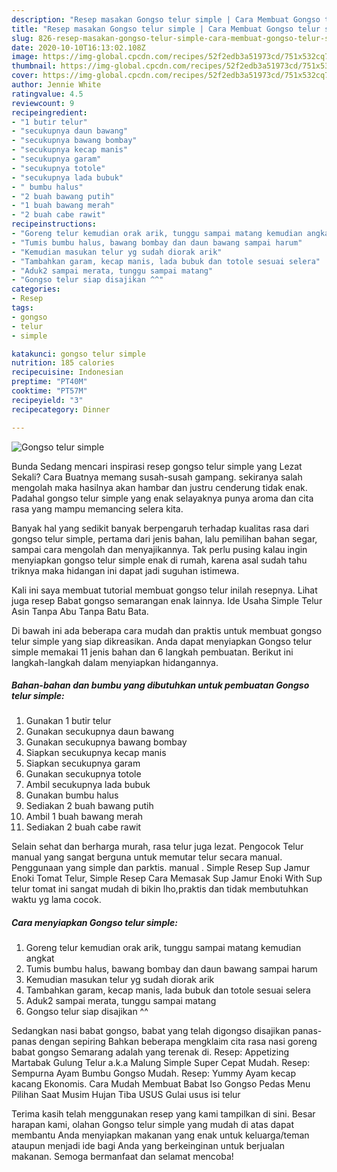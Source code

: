 ```yaml
---
description: "Resep masakan Gongso telur simple | Cara Membuat Gongso telur simple Yang Enak Dan Lezat"
title: "Resep masakan Gongso telur simple | Cara Membuat Gongso telur simple Yang Enak Dan Lezat"
slug: 826-resep-masakan-gongso-telur-simple-cara-membuat-gongso-telur-simple-yang-enak-dan-lezat
date: 2020-10-10T16:13:02.108Z
image: https://img-global.cpcdn.com/recipes/52f2edb3a51973cd/751x532cq70/gongso-telur-simple-foto-resep-utama.jpg
thumbnail: https://img-global.cpcdn.com/recipes/52f2edb3a51973cd/751x532cq70/gongso-telur-simple-foto-resep-utama.jpg
cover: https://img-global.cpcdn.com/recipes/52f2edb3a51973cd/751x532cq70/gongso-telur-simple-foto-resep-utama.jpg
author: Jennie White
ratingvalue: 4.5
reviewcount: 9
recipeingredient:
- "1 butir telur"
- "secukupnya daun bawang"
- "secukupnya bawang bombay"
- "secukupnya kecap manis"
- "secukupnya garam"
- "secukupnya totole"
- "secukupnya lada bubuk"
- " bumbu halus"
- "2 buah bawang putih"
- "1 buah bawang merah"
- "2 buah cabe rawit"
recipeinstructions:
- "Goreng telur kemudian orak arik, tunggu sampai matang kemudian angkat"
- "Tumis bumbu halus, bawang bombay dan daun bawang sampai harum"
- "Kemudian masukan telur yg sudah diorak arik"
- "Tambahkan garam, kecap manis, lada bubuk dan totole sesuai selera"
- "Aduk2 sampai merata, tunggu sampai matang"
- "Gongso telur siap disajikan ^^"
categories:
- Resep
tags:
- gongso
- telur
- simple

katakunci: gongso telur simple 
nutrition: 185 calories
recipecuisine: Indonesian
preptime: "PT40M"
cooktime: "PT57M"
recipeyield: "3"
recipecategory: Dinner

---
```



![Gongso telur simple](https://img-global.cpcdn.com/recipes/52f2edb3a51973cd/751x532cq70/gongso-telur-simple-foto-resep-utama.jpg)

Bunda Sedang mencari inspirasi resep gongso telur simple yang Lezat Sekali? Cara Buatnya memang susah-susah gampang. sekiranya salah mengolah maka hasilnya akan hambar dan justru cenderung tidak enak. Padahal gongso telur simple yang enak selayaknya punya aroma dan cita rasa yang mampu memancing selera kita.

Banyak hal yang sedikit banyak berpengaruh terhadap kualitas rasa dari gongso telur simple, pertama dari jenis bahan, lalu pemilihan bahan segar, sampai cara mengolah dan menyajikannya. Tak perlu pusing kalau ingin menyiapkan gongso telur simple enak di rumah, karena asal sudah tahu triknya maka hidangan ini dapat jadi suguhan istimewa.

Kali ini saya membuat tutorial membuat gongso telur inilah resepnya. Lihat juga resep Babat gongso semarangan enak lainnya. Ide Usaha Simple Telur Asin Tanpa Abu Tanpa Batu Bata.


Di bawah ini ada beberapa cara mudah dan praktis untuk membuat gongso telur simple yang siap dikreasikan. Anda dapat menyiapkan Gongso telur simple memakai 11 jenis bahan dan 6 langkah pembuatan. Berikut ini langkah-langkah dalam menyiapkan hidangannya.

<!--inarticleads1-->

##### Bahan-bahan dan bumbu yang dibutuhkan untuk pembuatan Gongso telur simple:

1. Gunakan 1 butir telur
1. Gunakan secukupnya daun bawang
1. Gunakan secukupnya bawang bombay
1. Siapkan secukupnya kecap manis
1. Siapkan secukupnya garam
1. Gunakan secukupnya totole
1. Ambil secukupnya lada bubuk
1. Gunakan  bumbu halus
1. Sediakan 2 buah bawang putih
1. Ambil 1 buah bawang merah
1. Sediakan 2 buah cabe rawit


Selain sehat dan berharga murah, rasa telur juga lezat. Pengocok Telur manual yang sangat berguna untuk memutar telur secara manual. Penggunaan yang simple dan parktis. manual . Simple Resep Sup Jamur Enoki Tomat Telur, Simple Resep Cara Memasak Sup Jamur Enoki With Sup telur tomat ini sangat mudah di bikin lho,praktis dan tidak membutuhkan waktu yg lama cocok. 

<!--inarticleads2-->

##### Cara menyiapkan Gongso telur simple:

1. Goreng telur kemudian orak arik, tunggu sampai matang kemudian angkat
1. Tumis bumbu halus, bawang bombay dan daun bawang sampai harum
1. Kemudian masukan telur yg sudah diorak arik
1. Tambahkan garam, kecap manis, lada bubuk dan totole sesuai selera
1. Aduk2 sampai merata, tunggu sampai matang
1. Gongso telur siap disajikan ^^


Sedangkan nasi babat gongso, babat yang telah digongso disajikan panas-panas dengan sepiring Bahkan beberapa mengklaim cita rasa nasi goreng babat gongso Semarang adalah yang terenak di. Resep: Appetizing Martabak Gulung Telur a.k.a Malung Simple Super Cepat Mudah. Resep: Sempurna Ayam Bumbu Gongso Mudah. Resep: Yummy Ayam kecap kacang Ekonomis. Cara Mudah Membuat Babat Iso Gongso Pedas Menu Pilihan Saat Musim Hujan Tiba USUS Gulai usus isi telur 

Terima kasih telah menggunakan resep yang kami tampilkan di sini. Besar harapan kami, olahan Gongso telur simple yang mudah di atas dapat membantu Anda menyiapkan makanan yang enak untuk keluarga/teman ataupun menjadi ide bagi Anda yang berkeinginan untuk berjualan makanan. Semoga bermanfaat dan selamat mencoba!
